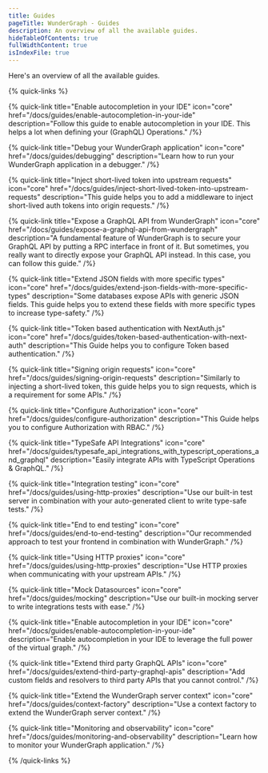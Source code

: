 ```yaml
---
title: Guides
pageTitle: WunderGraph - Guides
description: An overview of all the available guides.
hideTableOfContents: true
fullWidthContent: true
isIndexFile: true
---
```


Here's an overview of all the available guides.

{% quick-links %}

{% quick-link title="Enable autocompletion in your IDE" icon="core" href="/docs/guides/enable-autocompletion-in-your-ide" description="Follow this guide to enable autocompletion in your IDE. This helps a lot when defining your (GraphQL) Operations." /%}

{% quick-link title="Debug your WunderGraph application" icon="core" href="/docs/guides/debugging" description="Learn how to run your WunderGraph application in a debugger." /%}

{% quick-link title="Inject short-lived token into upstream requests" icon="core" href="/docs/guides/inject-short-lived-token-into-upstream-requests" description="This guide helps you to add a middleware to inject short-lived auth tokens into origin requests." /%}

{% quick-link title="Expose a GraphQL API from WunderGraph" icon="core" href="/docs/guides/expose-a-graphql-api-from-wundergraph" description="A fundamental feature of WunderGraph is to secure your GraphQL API by putting a RPC interface in front of it. But sometimes, you really want to directly expose your GraphQL API instead. In this case, you can follow this guide." /%}

{% quick-link title="Extend JSON fields with more specific types" icon="core" href="/docs/guides/extend-json-fields-with-more-specific-types" description="Some databases expose APIs with generic JSON fields. This guide helps you to extend these fields with more specific types to increase type-safety." /%}

{% quick-link title="Token based authentication with NextAuth.js" icon="core" href="/docs/guides/token-based-authentication-with-next-auth" description="This Guide helps you to configure Token based authentication." /%}

{% quick-link title="Signing origin requests" icon="core" href="/docs/guides/signing-origin-requests" description="Similarly to injecting a short-lived token, this guide helps you to sign requests, which is a requirement for some APIs." /%}

{% quick-link title="Configure Authorization" icon="core" href="/docs/guides/configure-authorization" description="This Guide helps you to configure Authorization with RBAC." /%}

{% quick-link title="TypeSafe API Integrations" icon="core" href="/docs/guides/typesafe_api_integrations_with_typescript_operations_and_graphql" description="Easily integrate APIs with TypeScript Operations & GraphQL." /%}

{% quick-link title="Integration testing" icon="core" href="/docs/guides/using-http-proxies" description="Use our built-in test server in combination with your auto-generated client to write type-safe tests." /%}

{% quick-link title="End to end testing" icon="core" href="/docs/guides/end-to-end-testing" description="Our recommended approach to test your frontend in combination with WunderGraph." /%}

{% quick-link title="Using HTTP proxies" icon="core" href="/docs/guides/using-http-proxies" description="Use HTTP proxies when communicating with your upstream APIs." /%}

{% quick-link title="Mock Datasources" icon="core" href="/docs/guides/mocking" description="Use our built-in mocking server to write integrations tests with ease." /%}

{% quick-link title="Enable autocompletion in your IDE" icon="core" href="/docs/guides/enable-autocompletion-in-your-ide" description="Enable autocompletion in your IDE to leverage the full power of the virtual graph." /%}

{% quick-link title="Extend third party GraphQL APIs" icon="core" href="/docs/guides/extend-third-party-graphql-apis" description="Add custom fields and resolvers to third party APIs that you cannot control." /%}

{% quick-link title="Extend the WunderGraph server context" icon="core" href="/docs/guides/context-factory" description="Use a context factory to extend the WunderGraph server context." /%}

{% quick-link title="Monitoring and observability" icon="core" href="/docs/guides/monitoring-and-observability" description="Learn how to monitor your WunderGraph application." /%}

{% /quick-links %}

